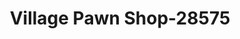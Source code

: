 ---
f_zip-code: 31903
f_state-code: GA
title: Village Pawn Shop-28575
f_phone: 706-689-3928
f_city-only: Columbus
f_address: 937 Fort Benning Rd Columbus
f_location-unique-id: '28575'
slug: village-pawn-shop-28575
updated-on: '2024-05-30T13:46:58.046Z'
created-on: '2024-05-30T13:36:59.803Z'
published-on: '2024-05-30T13:54:32.469Z'
f_city-state: cms/city/columbus-ga.md
f_company: cms/company/village-pawn-shop.md
f_state: cms/state/georgia.md
layout: '[payday-loan].html'
tags: payday-loan
---